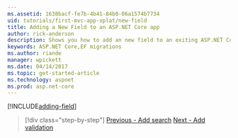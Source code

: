 ```yaml
---
ms.assetid: 1638bacf-fe7b-4b41-84b0-06a1574b7734
uid: tutorials/first-mvc-app-xplat/new-field
title: Adding a New Field to an ASP.NET Core app
author: rick-anderson
description: Shows you how to add an new field to an exiting ASP.NET Core EF/MVC app.
keywords: ASP.NET Core,EF migrations
ms.author: riande
manager: wpickett
ms.date: 04/14/2017
ms.topic: get-started-article
ms.technology: aspnet
ms.prod: asp.net-core
---
```


[!INCLUDE[adding-field](../../includes/mvc-intro/new-field.md)]

>[!div class="step-by-step"]
[Previous - Add search](search.md)
[Next - Add validation](validation.md)  
